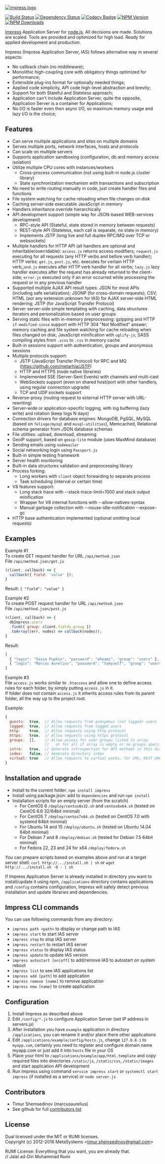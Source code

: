 [![impress logo](http://habrastorage.org/files/d67/1b3/be5/d671b3be591d47a9bd10fe857e9d5319.png)](https://github.com/metarhia/Impress)

[![Build Status](https://travis-ci.org/metarhia/Impress.svg?branch=master&label=linux)](https://travis-ci.org/metarhia/Impress)
[![Dependency Status](https://david-dm.org/metarhia/Impress.svg)](https://david-dm.org/metarhia/Impress)
[![Codacy Badge](https://www.codacy.com/project/badge/6fb7b607a9cb445984aebbc08fdeb13c)](https://www.codacy.com/public/metarhia/Impress)
[![NPM Version](https://img.shields.io/npm/v/impress.svg)](https://npmjs.org/package/impress)
[![NPM Downloads](https://img.shields.io/npm/dm/impress.svg)](https://npmjs.org/package/impress)

[Impress](https://github.com/metarhia/Impress) Application Server for
[node.js](http://nodejs.org). All decisions are made. Solutions are scaled.
Tools are provided and optimized for high load. Ready for applied development
and production.

Impress (Impress Application Server, IAS) follows alternative way in several
aspects:
  - No callback chain (no middleware);
  - Monolithic high-coupling core with obligatory things optimized for
  performance;
  - Extensible plug-ins format for optionally needed things;
  - Applied code simplicity, API code high-level abstraction and brevity;
  - Support for both Stateful and Stateless approach;
  - Application can't include Application Server, quite the opposite,
  Application Server is a container for Applications;
  - No I/O is faster even then async I/O, so maximum memory usage and lazy I/O
  is the choice;

## Features

  - Can serve multiple applications and sites on multiple domains
  - Serves multiple ports, network interfaces, hosts and protocols
  - Can scale on multiple servers
  - Supports application sandboxing (configuration, db and memory access isolation)
  - Utilize multiple CPU cores with instances/workers
    - Cross-process communication (not using built-in node.js cluster library)
    - State synchronization mechanism with transactions and subscription
  - No need to write routing manually in code, just create handler files and functions
  - File system watching for cache reloading when file changes on disk
  - Caching server-side executable JavaScript in memory
  - Handlers inheritance override hierarchically
  - API development support (simple way for JSON-based WEB-services development)
    - RPC-style API (Stateful, state stored in memory between requests)
    - REST-style API (Stateless, each call is separate, no state in memory)
    - Implements JSTP (long live and full duplex RPC/MQ over TCP or websockets)
  - Multiple handlers for HTTP API (all handlers are optional and
  inheritable/overridable): `access.js` returns access modifiers; `request.js`
  executing for all requests (any HTTP verbs and before verb handler); HTTP
  verbs: `get.js`, `post.js`, etc. executes for certain HTTP verb,;`end.js`
  executes after HTTP verb handler for all verbs; `lazy.js` lazy handler executes
  after the request has already returned to the client-side; `error.js` executed
  only if an error occurred while processing the request or in any previous
  handler
  - Supported multiple AJAX API result types: JSON for most APIs (including safe
  serialization); JSONP (for cross-domain requests); CSV; HTML (aor any extension
  unknown for IAS) for AJAX server-side HTML rendering; JSTP (for JavaScript
  Transfer Protocol)
  - Server server-side simple templating with caching, data structures iterators
  and personalization based on user groups
  - Serving static files with in-memory preprocessing: gzipping and HTTP
  `if-modified-since` support with HTTP 304 "Not Modified" answer; memory caching
  and file system watching for cache reloading when files changed on disk;
  JavaScript minification with `uglify-js`; SASS compiling styles from `.scss` to
  `.css` in memory cache
  - Built-in sessions support with authentication, groups and anonymous sessions
  - Multiple protocols support:
    - JSTP (JavaScript Transfer Protocol) for RPC and MQ
    (https://github.com/metarhia/JSTP)
    - HTTP and HTTPS (node native libraries)
    - Implemented SSE (Server-Sent Events) with channels and multi-cast
    - WebSockets support (even on shared host/port with other handlers, using
    regular connection upgrade)
    - TCP and UDP sockets support
  - Reverse-proxy (routing request to external HTTP server with URL-rewriting)
  - Server-wide or application-specific logging, with log buffering (lazy write)
  and rotation (keep logs N days)
  - Connection drivers for database engines: MongoDB, PgSQL, MySQL (based on
  `felixge/mysql` and `musql-utilities`), Memcached, Relational schema generator
  from JSON database schemas
  - File utilities: upload, download, streaming
  - GeoIP support, based on `geoip-lite` module (uses MaxMind database)
  - Sending emails using `nodemailer`
  - Social networking login using `Passport.js`
  - Built-in simple testing framework
  - Server health monitoring
  - Built-in data structures validation and preprocessing library
  - Process forking:
    - Long workers with `client` object forwarding to separate process
    - Task scheduling (interval or certain time)
  - V8 features support:
    - Long stack trace with --stack-trace-limit=1000 and stack output minification
    - Wrapper for V8 internal functions with --allow-natives-syntax
    - Manual garbage collection with --nouse-idle-notification --expose-gc
  - HTTP base authentication implemented (optional omitting local requests)

## Examples

Example #1  
To create GET request handler for URL `/api/method.json`  
File `/api/method.json/get.js`
```javascript
(client, callback) => {
  callback({ field: 'value' });
}
```
Result: `{ "field": "value" }`

Example #2  
To create POST request handler for URL `/api/method.json`  
File `/api/method.json/post.js`
```javascript
(client, callback) => {
  dbImpress.users
  .find({ group: client.fields.group })
  .toArray((err, nodes) => callback(nodes));
}
```
Result:
```javascript
[
  { "login": "Vasia Pupkin", "password": "whoami", "group": "users" },
  { "login": "Marcus Aurelius", "password": "tomyself", "group": "users" }
]
```

Example #3  
File `access.js` works similar to `.htaccess` and allow one to define access rules for each folder, by simply putting `access.js` in it.  
If folder does not contain `access.js` it inherits access rules from its parent folder, all the way up to the project root.

Example:
```javascript
{
  guests:  true,  // Allow requests from anonymous (not logged) users
  logged:  true,  // Allow requests from logged users
  http:    true,  // Allow requests using http protocol
  https:   true,  // Allow requests using https protocol
  groups:  [],    // Allow access for user groups listed in array
                  //   or for all if array is empty or no groups specified
  intro:   true,  // Generate introspection for API methods in this directory
  index:   false, // Generate directory index
  virtual: true   // Allow requests to virtual paths, for CMS, REST URLs, etc.
}
```

## Installation and upgrade

- Install to the current folder: `npm install impress`
- Install using package.json: add to `dependencies` and run `npm install`
- Installation scripts for an empty server (from the scratch)
  - For CentOS 6 `/deploy/centos6x32.sh` and `centos6x64.sh`
  (tested on CentOS 6.6 32/64bit minimal)
  - For CentOS 7 `/deploy/centos7x64.sh`
  (tested on CentOS 7.0 with systemd 64bit minimal)
  - For Ubuntu 14 and 15 `/deploy/ubuntu.sh`
  (tested on Ubuntu 14.04 64bit minimal)
  - For Debian 7 and 8 `/deploy/debian.sh`
  (tested for Debian 7.5 64bit minimal)
  - For Fedora 22, 23 and 24 for x64 `/deploy/fedora.sh`
  
You can prepare scripts based on examples above and run at a target server shell:
`curl http://.../install.sh | sh` or `wget http://.../install.sh -O - | sh`

If Impress Application Server is already installed in directory you want to
install/update it using npm, `/applications` directory contains applications
and `/config` contains configuration, Impress will safely detect previous
installation and update libraries and dependencies.

## Impress CLI commands

You can use following commands from any directory:
  - `impress path <path>` to display or change path to IAS
  - `impress start` to start IAS server
  - `impress stop` to stop IAS server
  - `impress restart` to restart IAS server
  - `impress status` to display IAS status
  - `impress update` to update IAS version
  - `impress autostart [on|off]` to add/remove IAS to autostart on system reboot
  - `impress list` to see IAS applications list
  - `impress add [path]` to add application
  - `impress remove [name]` to remove application
  - `impress new [name]` to create application

## Configuration

1. Install Impress as described above
2. Edit `/config/*.js` to configure Application Server
(set IP address in servers.js)
3. After installation you have `example` application in directory
`/applications`, you can rename it and/or place there other applications
4. Edit `/applications/example/config/hosts.js`, change `127.0.0.1` to
`myapp.com`, certainly you need to register and configure domain name myapp.com
or just add it into `hosts` file in your OS
5. Place your html to `/applications/example/app/html.template` and copy
required files into directories `/static/js`, `/static/css`, `/static/images`
and start application API development
6. Run Impress using command `service impress start` or `systemctl start impress`
(if installed as a service) or `node server.js`

## Contributors

- Timur Shemsedinov (marcusaurelius)
- See github for full [contributors list](https://github.com/metarhia/Impress/graphs/contributors)

## License

Dual licensed under the MIT or RUMI licenses.  
Copyright (c) 2012-2016 MetaSystems &lt;timur.shemsedinov@gmail.com&gt;

RUMI License: Everything that you want, you are already that.  
// Jalal ad-Din Muhammad Rumi
